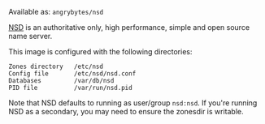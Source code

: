 Available as: `angrybytes/nsd`

[NSD] is an authoritative only, high performance, simple and open source name
server.

This image is configured with the following directories:

    Zones directory   /etc/nsd
    Config file       /etc/nsd/nsd.conf
    Databases         /var/db/nsd
    PID file          /var/run/nsd.pid

Note that NSD defaults to running as user/group `nsd:nsd`. If you're running
NSD as a secondary, you may need to ensure the zonesdir is writable.

 [NSD]: http://www.nlnetlabs.nl/projects/nsd/
